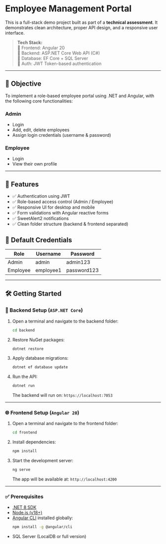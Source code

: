 # Employee Management Portal

This is a full-stack demo project built as part of a **technical assessment**. It demonstrates clean architecture, proper API design, and a responsive user interface.

> **Tech Stack:**  
> 🔹 Frontend: Angular 20  
> 🔹 Backend: ASP.NET Core Web API (C#)  
> 🔹 Database: EF Core + SQL Server  
> 🔹 Auth: JWT Token-based authentication

---

## 🎯 Objective

To implement a role-based employee portal using .NET and Angular, with the following core functionalities:

### Admin
- Login
- Add, edit, delete employees
- Assign login credentials (username & password)

### Employee
- Login
- View their own profile

---

## 🚀 Features
- ✅ Authentication using JWT
- ✅ Role-based access control (Admin / Employee)
- ✅ Responsive UI for desktop and mobile
- ✅ Form validations with Angular reactive forms
- ✅ SweetAlert2 notifications
- ✅ Clean folder structure (backend & frontend separated)

## 🧪 Default Credentials

| Role     | Username  | Password    |
| -------- | --------- | ----------- |
| Admin    | admin     | admin123    |
| Employee | employee1 | password123 |

---

## 🛠️ Getting Started

### 🔧 Backend Setup (`ASP.NET Core`)

1. Open a terminal and navigate to the backend folder:
   ```bash
   cd backend
   ```

2. Restore NuGet packages:
   ```bash
   dotnet restore
   ```

3. Apply database migrations:
   ```bash
   dotnet ef database update
   ```

4. Run the API:
   ```bash
   dotnet run
   ```

   The backend will run on: `https://localhost:7053`

---

### 🌐 Frontend Setup (`Angular 20`)

1. Open a terminal and navigate to the frontend folder:
   ```bash
   cd frontend
   ```

2. Install dependencies:
   ```bash
   npm install
   ```

3. Start the development server:
   ```bash
   ng serve
   ```

   The app will be available at: `http://localhost:4200`

---

### ✅ Prerequisites

- [.NET 8 SDK](https://dotnet.microsoft.com/en-us/download)
- [Node.js (v18+)](https://nodejs.org/)
- [Angular CLI](https://angular.io/cli) installed globally:
  ```bash
  npm install -g @angular/cli
  ```
- SQL Server (LocalDB or full version)